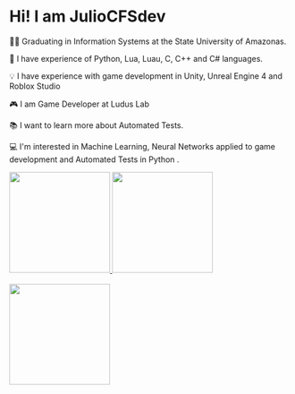 # Hi! I am JulioCFSdev

  
  👨‍🎓 Graduating in Information Systems at the State University of Amazonas.
  
  🧠 I have experience of Python, Lua, Luau, C, C++ and C# languages.
  
  💡 I have experience with game development in Unity, Unreal Engine 4 and Roblox Studio
  
  🎮 I am Game Developer at Ludus Lab
  
  📚 I want to learn more about Automated Tests.
  
  💻 I'm interested in Machine Learning, Neural Networks applied to game development and Automated Tests in Python .
  
  

<div>
  <a href="https>//https://github.com/JulioCFSdev">
  <img height="180cm" src="https://github-readme-stats.vercel.app/api?username=JulioCFSdev&show_icons=true&theme=cobalt&include_all_commits=true&count_private=true"/>
  <img height="180cm" src="https://github-readme-stats.vercel.app/api/top-langs/?username=JulioCFSdev&layout=compact&langs_count=16&theme=cobalt"/>
<div>
  
<br>
   <img height="180em" src="https://github-readme-streak-stats.herokuapp.com?user=JulioCFSdev&theme=cobalt&date_format=M%20j%5B%2C%20Y%5D"/>
<br>
